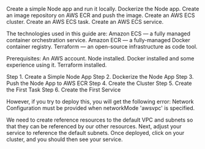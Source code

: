 Create a simple Node app and run it locally. 
Dockerize the Node app. 
Create an image repository on AWS ECR and push the image. 
Create an AWS ECS cluster. 
Create an AWS ECS task. 
Create an AWS ECS service.

The technologies used in this guide are:
Amazon ECS — a fully managed container orchestration service. 
Amazon ECR — a fully-managed Docker container registry. 
Terraform — an open-source infrastructure as code tool.

Prerequisites: 
An AWS account. Node installed. Docker installed and some experience using it. Terraform installed.

Step 1. Create a Simple Node App 
Step 2. Dockerize the Node App 
Step 3. Push the Node App to AWS ECR 
Step 4. Create the Cluster 
Step 5. Create the First Task 
Step 6. Create the First Service

However, if you try to deploy this, you will get the following error:
Network Configuration must be provided when networkMode 'awsvpc' is specified.

We need to create reference resources to the default VPC and subnets so that they can be referenced by our other resources.
Next, adjust your service to reference the default subnets.
Once deployed, click on your cluster, and you should then see your service.

